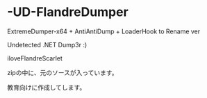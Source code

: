# -UD-FlandreDumper
ExtremeDumper-x64 + AntiAntiDump + LoaderHook to Rename ver


Undetected .NET Dump3r :)



iloveFlandreScarlet


zipの中に、元のソースが入っています。


教育向けに作成してします。
